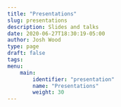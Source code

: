 ```yaml
---
title: "Presentations"
slug: presentations
description: Slides and talks
date: 2020-06-27T18:30:19-05:00
author: Josh Wood
type: page
draft: false
tags:
menu:
    main:
        identifier: "presentation"
        name: "Presentations"
        weight: 30
---
```

